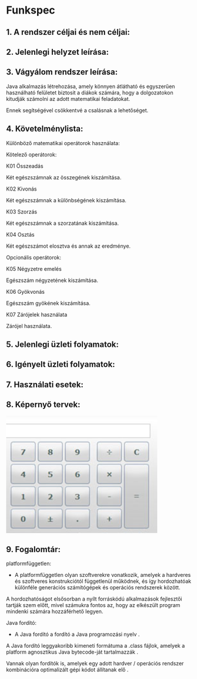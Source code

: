 # Funkspec

## 1. A rendszer céljai és nem céljai:

## 2. Jelenlegi helyzet leírása:

## 3. Vágyálom rendszer leírása: 

Java alkalmazás létrehozása, amely könnyen átlátható és egyszerűen használható felületet biztosit a diákok számára, hogy a dolgozatokon kitudják számolni az adott matematikai feladatokat.

 Ennek segítségével csökkentvé a csalásnak a lehetőséget.

## 4. Követelménylista:

Különböző matematikai operátorok használata:

Kötelező operátorok:

K01 Összeadás

Két egészszámnak az összegének kiszámítása.

K02 Kivonás

Két egészszámnak a különbségének kiszámítása.

K03 Szorzás

Két egészszámnak a szorzatának kiszámítása.

K04 Osztás

Két egészszámot elosztva és annak az eredménye.

Opcionális operátorok:

K05 Négyzetre emelés

Egészszám négyzetének kiszámítása.

K06 Gyökvonás

Egészszám gyökének kiszámítása.

K07 Zárójelek használata

Zárójel használata.

## 5. Jelenlegi üzleti folyamatok:

## 6. Igényelt üzleti folyamatok:

## 7. Használati esetek:

## 8. Képernyő tervek:

![](kepernyoterv.png)

## 9. Fogalomtár:

platformfüggetlen:

 - A platformfüggetlen olyan szoftverekre vonatkozik, amelyek a hardveres és szoftveres konstrukciótól függetlenül működnek, és így hordozhatóak különféle generációs számítógépek és operációs rendszerek között.

 A hordozhatóságot elsősorban a nyílt forráskódú alkalmazások fejlesztői tartják szem előtt, mivel számukra fontos az, hogy az elkészült program mindenki számára hozzáférhető legyen.

Java fordító:

  - A Java fordító a fordító a Java programozási nyelv . 

A Java fordító leggyakoribb kimeneti formátuma a .class fájlok, amelyek a platform agnosztikus Java bytecode-ját tartalmazzák . 

Vannak olyan fordítók is, amelyek egy adott hardver / operációs rendszer kombinációra optimalizált gépi kódot állítanak elő .